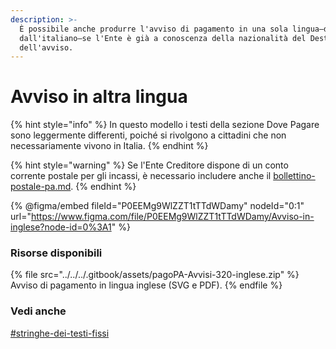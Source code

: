 ```yaml
---
description: >-
  È possibile anche produrre l'avviso di pagamento in una sola lingua—diversa
  dall'italiano—se l'Ente è già a conoscenza della nazionalità del Destinatario
  dell'avviso.
---
```


# Avviso in altra lingua

{% hint style="info" %}
In questo modello i testi della sezione Dove Pagare sono leggermente differenti, poiché si rivolgono a cittadini che non necessariamente vivono in Italia.
{% endhint %}

{% hint style="warning" %}
Se l'Ente Creditore dispone di un conto corrente postale per gli incassi, è necessario includere anche il [bollettino-postale-pa.md](../../../allegato-2/specifiche-tecniche/dati-per-il-pagamento/bollettino-postale-pa.md "mention").
{% endhint %}

{% @figma/embed fileId="P0EEMg9WlZZT1tTTdWDamy" nodeId="0:1" url="https://www.figma.com/file/P0EEMg9WlZZT1tTTdWDamy/Avviso-in-inglese?node-id=0%3A1" %}

### Risorse disponibili

{% file src="../../../.gitbook/assets/pagoPA-Avvisi-320-inglese.zip" %}
Avviso di pagamento in lingua inglese (SVG e PDF).
{% endfile %}

### Vedi anche

[#stringhe-dei-testi-fissi](./#stringhe-dei-testi-fissi "mention")
